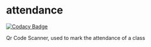# attendance

[![Codacy Badge](https://api.codacy.com/project/badge/Grade/8678bef228964cf1953677553bae554d)](https://app.codacy.com/app/ariG23498/attendance?utm_source=github.com&utm_medium=referral&utm_content=ariG23498/attendance&utm_campaign=Badge_Grade_Dashboard)

Qr Code Scanner, used to mark the attendance of a class
